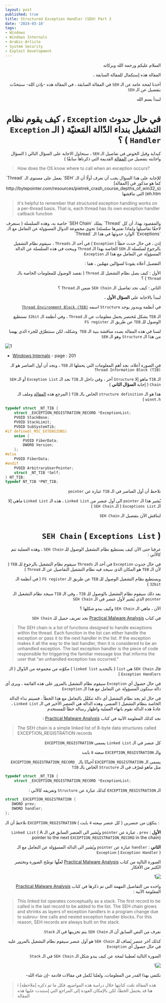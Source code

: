 ```yaml
---
layout: post
published: true
title: Structured Exception Handler (SEH) Part 2
date: '2024-03-18'
tags:
- Windows
- Windows Internals
- Arabic-Article
- System Security
- Exploit Development
---
```



<div dir="rtl" markdown="1">

السلام عليكم ورحمة الله وبركاته 

المقالة هذه إستكمال للمقالة السابقة ، 

أخذنا لمحة عامة عن الـ `SEH` في المقالة السابقة ، في المقالة هذه -بإذن الله- سنتحدّث بتفصيل عن الـ `SEH` 

لنبدأ بسم الله 

# في حال حدوث `Exception` ، كيف يقوم نظام التشغيل بنداء الدّالة المَعنيّة ( الـ `Exception Handler` ) ؟

كبداية وقبل الخوض في تفاصيل الـ `SEH` ، سنحاول الاجابة على السؤال التالي ( السؤال واجابته بتفصيل من [المقالة](http://bytepointer.com/resources/pietrek_crash_course_depths_of_win32_seh.htm) القديمة التي ذكرناها سابقًا ) 

</div> 

> How does the OS know where to call when an exception occurs?


<div dir="rtl" markdown="1">
للإجابة على هذا السؤال يجب أن نعرف أولًا أن الـ `SEH` يعمل على مستوى الـ `Thread`  كما هو مذكور في [المقالة](http://bytepointer.com/resources/pietrek_crash_course_depths_of_win32_seh.htm) التي نناقشها

</div> 

> it's helpful to remember that structured exception handling works on a per-thread basis. That is, each thread has its own exception handler callback function

<div dir="rtl" markdown="1">
والمقصود بهذا، أن كل `Thread` يملك `SEH Chain` خاصة به، وهذه السلسلة ( سنعرف لاحقًا تفاصيلها ولماذا نعتبرها سلسلة) تحوي مجموعة الدوال المسؤولة عن التعامل مع الـ `Exceptions` الوارد حدوثها في هذا الـ `Thread` 

إذن ، في حال حدث خطأ ( `Exception` ) في أحد الـ `Threads` ، سيقوم نظام التشغيل بالرجوع لسلسلة الـ `SEH` الخاصة بهذا الـ `Thread` ويبحث في هذه السلسلة عن الدالة المسؤولة عن التعامل مع هذا الـ `Exception` 

التفصيل أعلاه يقودنا لسؤالين مهمّين ، هما : 

الأول : كيف يصل نظام التشغيل للـ `Thread` ( نقصد الوصول للمعلومات الخاصة بالـ `Thread` ) ؟

الثاني : كيف نجد تفاصيل الـ `SEH Chain` ضمن الـ `Thread` ؟


لنبدأ بالاجابة على **السؤال الأول** ، 

في أنظمة ويندوز يوجد `Structure` اسمه [`Thread Environment Block (TEB)`](https://learn.microsoft.com/en-us/windows/win32/api/winternl/ns-winternl-teb)

الـ `TEB` بشكل مُختصر يحمل معلومات عن الـ `Thread` ، وفي أنظمة الـ `32bit` نستطيع الوصول للـ `TEB` عن طريق الـ `FS register` 

لسنا في هذه المقالة بصدد مناقشة بنية الـ `TEB`  وشكله، لكن سنتطرّق للجزء الذي يهمنا من هذا الـ `Structure` وهو الـ `SEH` 
</div> 

![1](https://raw.githubusercontent.com/0xb1tByte/0xb1tbyte.github.io/master/assets/media/SEH/2.png)
*  [Windows Internals](https://a.co/d/ejV363j)  - page : 201

<div dir="rtl" markdown="1">

في الصورة أعلاه، نجد أهم المعلومات التي يحملها الـ `TEB`  ، ونجد أن أول العناصر هو الـ `Thread Information Block (TIB)` 

الـ `TIB` ماهو إلا `Structure` آخر ، وفي داخل الـ `TIB` نجد الـ `Exception List` أو الـ `SEH Chain` ( إجابة **السؤال الثاني** ) 

هذا هو الـ `structure definition` الخاص بالـ `TIB` ( المرجع هذه [المقالة](https://limbioliong.wordpress.com/2022/01/09/understanding-windows-structured-exception-handling-part-1/) وملف الـ `winnt.h` ) 



</div> 

```c
typedef struct _NT_TIB {
    struct _EXCEPTION_REGISTRATION_RECORD *ExceptionList;
    PVOID StackBase;
    PVOID StackLimit;
    PVOID SubSystemTib;
#if defined(_MSC_EXTENSIONS)
    union {
        PVOID FiberData;
        DWORD Version;
    };
#else
    PVOID FiberData;
#endif
    PVOID ArbitraryUserPointer;
    struct _NT_TIB *Self;
} NT_TIB;
typedef NT_TIB *PNT_TIB;
```

<div dir="rtl" markdown="1">

نلاحظ أن أول العناصر في الـ `TIB` عبارة عن `pointer` 

يُشير هذا الـ `pointer` الى أول عنصر من `Linked List` ، هذه الـ `Linked List` ماهي إلا الـ `Exceptions List` ( الـ `SEH Chain` ) 

لنناقش الآن بتفصيل الـ `SEH Chain`


# `SEH Chain` ( `Exceptions List` ) 

عرفنا حتى الآن كيف يستطيع نظام التشغيل الوصول للـ `SEH Chain` ، وهذه العملية تتم كالآتي :

في حال حدوث `Exception` في أحد الـ `Threads` سيقوم نظام التشغيل بالرجوع للـ `TEB` ( لأن الـ `TEB` هو المكان الذي سيجد فيه نظام التشغيل التفاصيل عن الـ `Thread` )

ويستطيع نظام التشغيل الوصول للـ `TEB` عن طريق الـ `FS register` ( في أنظمة الـ `32bit` ) 

بعد ذلك سيقوم نظام التشغيل بالوصول للـ `TIB` ، وفي الـ `TIB` سيجد نظام التشغيل الـ `pointer` الذي يُشير لأول عنصر في الـ `SEH Chain` 

الآن ، ماهي الـ `SEH Chain` وكيف يبدو شكلها ؟ 

في كتاب [Practical Malware Analysis](https://a.co/d/aeXQFn7) نجد تعريف جميل للـ `SEH Chain` 

</div> 

> The SEH chain is a list of functions designed to handle exceptions within the thread. Each function in the list can either handle the exception or pass it to the next handler in the list. If the exception makes it all the way to the last handler, then it is considered to be an unhandled exception. The last exception handler is the piece of code responsible for triggering the familiar message box that informs the user that “an unhandled exception has occurred.”


<div dir="rtl" markdown="1">

فالـ `SEH Chain` هي `list` ( بالتحديد `linked list` ) مكوّنه من مجموعة من الدّوال ( الـ `Exception Handlers` )

في حال حصول أي `Exception` سيقوم نظام التشغيل بالمرور على هذه القائمة ، ويرى أي دالة ستكون المسؤولة عن التعامل مع هذا الـ `Exception` 

في حال لم يجد نظام التشغيل أي دالة تتكفّل بالتعامل مع هذا الخطأ ، فسيتم نداء الدالة الخاصة بنظام التشغيل ( العنصر، وهذه الدالة هي العنصر الأخير في الـ `Linked List` ، عادةً هذه الدالة تقوم بانهاء العملية واظهار رسالة خطأ للمستخدم 

نجد كذلك المعلومة الآتية في كتاب [Practical Malware Analysis](https://a.co/d/aeXQFn7) : 

</div> 

> The SEH chain is a simple linked list of 8-byte data structures called EXCEPTION_REGISTRATION records


<div dir="rtl" markdown="1">

كل عنصر في الـ `Linked List` يسمى `EXCEPTION_REGISTRATION` 

والـ `EXCEPTION_REGISTRATION` سعته `8` بايت 

يسمى الـ `EXCEPTION_REGISTRATION` أحيانًا بالـ `_EXCEPTION_REGISTRATION_RECORD` مثل ماهو مُعرّف في الـ `Structure` الخاص بالـ `TIB` 

</div>


```c
typedef struct _NT_TIB {
    struct _EXCEPTION_REGISTRATION_RECORD *ExceptionList;
```

<div dir="rtl" markdown="1">

الـ `EXCEPTION_REGISTRATION` كذلك عبارة عن `Structure` وتعريفه كالآتي :

</div>


```c
struct _EXCEPTION_REGISTRATION {
   DWORD prev;
   DWORD handler;
};
```

نلاحظ أن الـ `EXCEPTION_REGISTRATION` يتكوّن من عنصرين  ( كل عنصر سِعته `4` بايت ) : 
<div dir="rtl" markdown="1">

**الأول** : `prev` ، عبارة عن `pointer` ويُشير الى العنصر السابق في الـ `Linked List` ( A pointer to the next `EXCEPTION_REGISTRATION_RECORD` in the chain)

**الثاني** : `handler` عبارة عن `pointer` ويُشير الى الدالة المسؤولة عن التعامل مع الـ `Exception` ( `Exception Handler` )

الصورة التالية من كتاب [Practical Malware Analysis](https://a.co/d/aeXQFn7) لعلّها توضّح الصورة وتختصر الكثير من الأفكار 

![1](https://raw.githubusercontent.com/0xb1tByte/0xb1tbyte.github.io/master/assets/media/SEH/4.png)

واحده من التفاصيل المهمة التي تم ذكرها في كتاب  [Practical Malware Analysis](https://a.co/d/aeXQFn7) المعلومة الآتية :

</div>

> This linked list operates conceptually as a stack. The first record to be called is the last record to be added to the list. The SEH chain grows and shrinks as layers of exception handlers in a program change due to subrou- tine calls and nested exception handler blocks. For this reason, SEH records are always built on the stack.


<div dir="rtl" markdown="1">

نعرف من النص السابق أن الـ `SEH Chain` يتم تخزينها في الـ `Stack` 

كذلك آخر عنصر يُضاف للـ `SEH Chain` هو أول عنصر سيقوم نظام التشغيل بالمرور عليه في حال حصول أي `Exception` 

الصورة التالية تُعطينا لمحة عن كيف يبدو شكل الـ `SEH Chain` في الـ `Stack` 

![1](https://raw.githubusercontent.com/0xb1tByte/0xb1tbyte.github.io/master/assets/media/SEH/5.png)


نكتفي بهذا القدر من المعلومات، ولعلنا نُكمل في مقالات قادمة -إن شاء الله- 

</div>



> ℹ️ [ملاحظة]
> هذه المقالة تمّت كتابتها خلال دراسة هذه المواضيع، فكل ما تم ذكره هنا قد يحتمل الخطأ، لكن بالإمكان العودة إلى المراجع التي إستندت عليها هذه المقالة 


